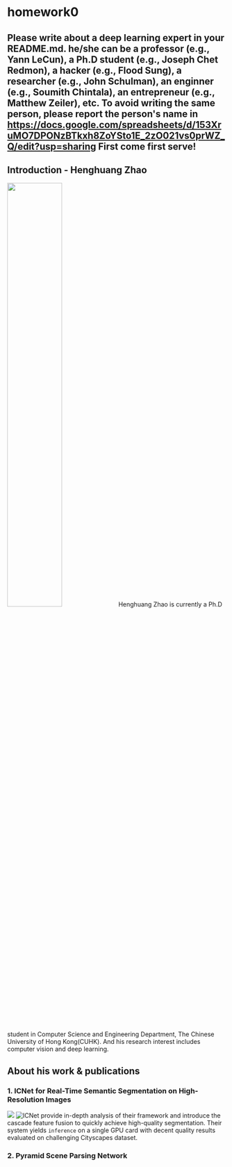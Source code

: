 # homework0
Please write about a deep learning expert in your README.md.
he/she can be a professor (e.g., Yann LeCun), a Ph.D student (e.g., Joseph Chet Redmon), a hacker (e.g., Flood Sung), a researcher (e.g., John Schulman), an enginner (e.g., Soumith Chintala), an entrepreneur (e.g., Matthew Zeiler), etc.
To avoid writing the same person, please report the person's name in  
https://docs.google.com/spreadsheets/d/153XruMO7DPONzBTkxh8ZoYSto1E_2zO021vs0prWZ_Q/edit?usp=sharing
First come first serve!
-------
## Introduction - Henghuang Zhao
<img src="https://hszhao.github.io/pics/hengshuangzhao.jpg" width="50%" height="50%">
  Henghuang Zhao is currently a Ph.D student in Computer Science and Engineering Department, The Chinese University of Hong Kong(CUHK). And his research interest includes computer vision and deep learning.

## About his work & publications
### 1. ICNet for Real-Time Semantic Segmentation on High-Resolution Images
![](https://hszhao.github.io/projects/icnet/figures/icnet.png)
![ICNet](https://arxiv.org/abs/1704.08545) provide in-depth analysis of their framework and introduce the cascade feature fusion to quickly achieve high-quality segmentation. Their system yields `inference` on a single GPU card with decent quality results evaluated on challenging Cityscapes dataset.
### 2. Pyramid Scene Parsing Network
